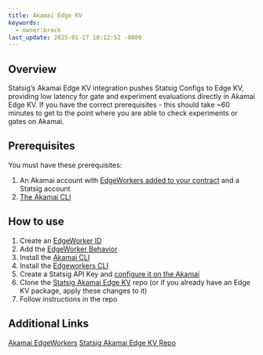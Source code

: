 ```yaml
---
title: Akamai Edge KV
keywords:
  - owner:brock
last_update: 2025-01-17 18:12:52 -0800
---
```


## Overview
Statsig’s Akamai Edge KV integration pushes Statsig Configs to Edge KV, providing low latency for gate and experiment evaluations directly in Akamai Edge KV. If you have the correct prerequisites - this should take ~60 minutes to get to the point where you are able to check experiments or gates on Akamai.

## Prerequisites
You must have these prerequisites:

1. An Akamai account with [EdgeWorkers added to your contract](https://techdocs.akamai.com/edgeworkers/docs/add-edgeworkers-to-contract) and a Statsig account
2. [The Akamai CLI](https://developer.akamai.com/getting-started/cli)

## How to use 
1. Create an [EdgeWorker ID](https://techdocs.akamai.com/edgeworkers/docs/create-an-edgeworker-id-1)
2. Add the [EdgeWorker Behavior](https://techdocs.akamai.com/edgeworkers/docs/add-the-edgeworker-behavior-1)
3. Install the [Akamai CLI](https://developer.akamai.com/getting-started/cli)
4. Install the [Edgeworkers CLI](https://techdocs.akamai.com/edgeworkers/docs/akamai-cli#edgeworkers-cli)
5. Create a Statsig API Key and [configure it on the Akamai](https://techdocs.akamai.com/developer/docs/set-up-authentication-credentials)
6. Clone the [Statsig Akamai Edge KV](https://github.com/statsig-io/akamai-statsig-example?tab=readme-ov-file#getting-started) repo (or if you already have an Edge KV package, apply these changes to it)
7. Follow instructions in the repo

## Additional Links
[Akamai EdgeWorkers](https://developer.akamai.com/akamai-edgeworkers-overview)
[Statsig Akamai Edge KV Repo](https://github.com/statsig-io/akamai-statsig-example?tab=readme-ov-file#getting-started)
